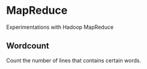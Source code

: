 # MapReduce

Experimentations with Hadoop MapReduce

## Wordcount
Count the number of lines that contains certain words. 
